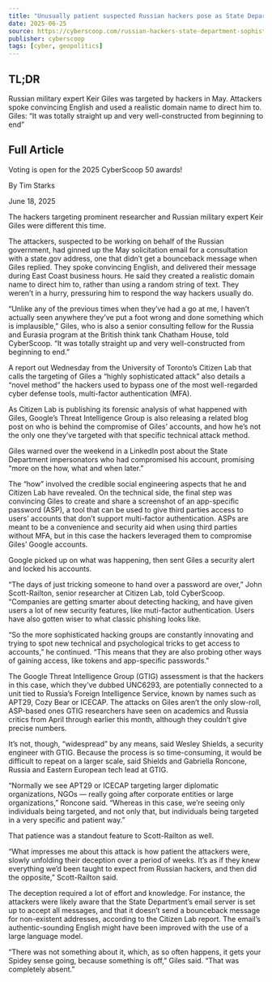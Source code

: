 ```yaml
---
title: "Unusually patient suspected Russian hackers pose as State Department in ‘sophisticated’ attacks on researchers"
date: 2025-06-25
source: https://cyberscoop.com/russian-hackers-state-department-sophisticated-attacks-researchers-citizen-lab/
publisher: cyberscoop
tags: [cyber, geopolitics]
---
```


## TL;DR

Russian military expert Keir Giles was targeted by hackers in May. Attackers spoke convincing English and used a realistic domain name to direct him to. Giles: “It was totally straight up and very well-constructed from beginning to end”

## Full Article

Voting is open for the 2025 CyberScoop 50 awards!

By
Tim Starks

June 18, 2025

The hackers targeting prominent researcher and Russian military expert Keir Giles were different this time.

The attackers, suspected to be working on behalf of the Russian government, had ginned up the May solicitation email for a consultation with a state.gov address, one that didn’t get a bounceback message when Giles replied. They spoke convincing English, and delivered their message during East Coast business hours. He said they created a realistic domain name to direct him to, rather than using a random string of text. They weren’t in a hurry, pressuring him to respond the way hackers usually do.

“Unlike any of the previous times when they’ve had a go at me, I haven’t actually seen anywhere they’ve put a foot wrong and done something which is implausible,” Giles, who is also a senior consulting fellow for the Russia and Eurasia program at the British think tank Chatham House, told CyberScoop. “It was totally straight up and very well-constructed from beginning to end.”

A report out Wednesday from the University of Toronto’s Citizen Lab that calls the targeting of Giles a “highly sophisticated attack” also details a “novel method” the hackers used to bypass one of the most well-regarded cyber defense tools, multi-factor authentication (MFA).

As Citizen Lab is publishing its forensic analysis of what happened with Giles, Google’s Threat Intelligence Group is also releasing a related blog post on who is behind the compromise of Giles’ accounts, and how he’s not the only one they’ve targeted with that specific technical attack method.

Giles warned over the weekend in a LinkedIn post about the State Department impersonators who had compromised his account, promising “more on the how, what and when later.”

The “how” involved the credible social engineering aspects that he and Citizen Lab have revealed. On the technical side, the final step was convincing Giles to create and share a screenshot of an app-specific password (ASP), a tool that can be used to give third parties access to users’ accounts that don’t support multi-factor authentication. ASPs are meant to be a convenience and security aid when using third parties without MFA, but in this case the hackers leveraged them to compromise Giles’ Google accounts.

Google picked up on what was happening, then sent Giles a security alert and locked his accounts.

“The days of just tricking someone to hand over a password are over,” John Scott-Railton, senior researcher at Citizen Lab, told CyberScoop. “Companies are getting smarter about detecting hacking, and have given users a lot of new security features, like muti-factor authentication. Users have also gotten wiser to what classic phishing looks like.

“So the more sophisticated hacking groups are constantly innovating and trying to spot new technical and psychological tricks to get access to accounts,” he continued. “This means that they are also probing other ways of gaining access, like tokens and app-specific passwords.”

The Google Threat Intelligence Group (GTIG) assessment is that the hackers in this case, which they’ve dubbed UNC6293, are potentially connected to a unit tied to Russia’s Foreign Intelligence Service, known by names such as APT29, Cozy Bear or ICECAP. The attacks on Giles aren’t the only slow-roll, ASP-based ones GTIG researchers have seen on academics and Russia critics from April through earlier this month, although they couldn’t give precise numbers.

It’s not, though, “widespread” by any means, said Wesley Shields, a security engineer with GTIG. Because the process is so time-consuming, it would be difficult to repeat on a larger scale, said Shields and Gabriella Roncone, Russia and Eastern European tech lead at GTIG.

“Normally we see APT29 or ICECAP targeting larger diplomatic organizations, NGOs — really going after corporate entities or large organizations,” Roncone said. “Whereas in this case, we’re seeing only individuals being targeted, and not only that, but individuals being targeted in a very specific and patient way.”

That patience was a standout feature to Scott-Railton as well.

“What impresses me about this attack is how patient the attackers were, slowly unfolding their deception over a period of weeks. It’s as if they knew everything we’d been taught to expect from Russian hackers, and then did the opposite,” Scott-Railton said.

The deception required a lot of effort and knowledge. For instance, the attackers were likely aware that the State Department’s email server is set up to accept all messages, and that it doesn’t send a bounceback message for non-existent addresses, according to the Citizen Lab report. The email’s authentic-sounding English might have been improved with the use of a large language model.

“There was not something about it, which, as so often happens, it gets your Spidey sense going, because something is off,” Giles said. “That was completely absent.”